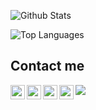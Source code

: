 ![Github Stats](https://github-readme-stats-kappa-lemon.vercel.app/api?username=BahuangShanren&show_icons=true)

![Top Languages](https://github-readme-stats-kappa-lemon.vercel.app/api/top-langs/?username=BahuangShanren)

## Contact me

<a href="https://twitter.com/BahuangShanren">
  <img align="left" height="23" width="23" src="https://gitee.com/bahuangshanren/photo/raw/master/twitter.svg" />
</a>

<a href="https://t.me/BahuangShanren">
  <img align="left" height="23" width="23" src="https://gitee.com/bahuangshanren/photo/raw/master/telegram.svg" />
</a>

<a href="mailto:bahuangshanren@protonmail.com">
  <img align="left" height="23" width="23" src="https://gitee.com/bahuangshanren/photo/raw/master/protonmail.svg" />
</a>

<a href="mailto:duduibahuang@gmail.com">
  <img align="left" height="23" width="23" src="https://gitee.com/bahuangshanren/photo/raw/master/gmail.svg" />
</a>

[![](https://img.shields.io/badge/protonmail-bahuangshanren@protonmail.com-blue)](mailto:bahuangshanren@protonmail.com)
